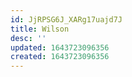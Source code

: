 ```yaml
---
id: JjRPSG6J_XARg17uajd7J
title: Wilson
desc: ''
updated: 1643723096356
created: 1643723096356
---
```


